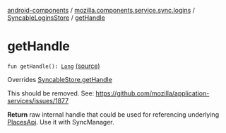 [android-components](../../index.md) / [mozilla.components.service.sync.logins](../index.md) / [SyncableLoginsStore](index.md) / [getHandle](./get-handle.md)

# getHandle

`fun getHandle(): `[`Long`](https://kotlinlang.org/api/latest/jvm/stdlib/kotlin/-long/index.html) [(source)](https://github.com/mozilla-mobile/android-components/blob/master/components/service/sync-logins/src/main/java/mozilla/components/service/sync/logins/AsyncLoginsStorage.kt#L412)

Overrides [SyncableStore.getHandle](../../mozilla.components.concept.sync/-syncable-store/get-handle.md)

This should be removed. See: https://github.com/mozilla/application-services/issues/1877

**Return**
raw internal handle that could be used for referencing underlying [PlacesApi](#). Use it with SyncManager.

